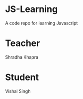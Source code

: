 # JS-Learning
A code repo for learning Javascript

# Teacher
Shradha Khapra

# Student 
Vishal Singh